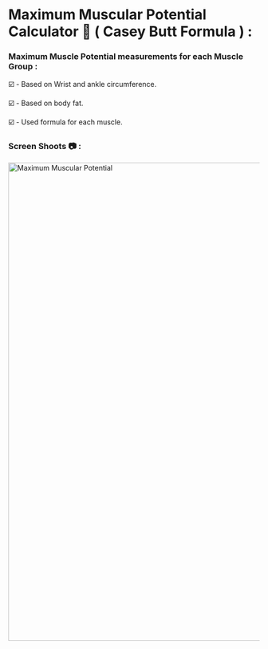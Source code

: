 # Maximum Muscular Potential Calculator 💪 ( Casey Butt Formula ) :
  

### Maximum Muscle Potential measurements for each Muscle Group :  


☑️ - Based on Wrist and ankle circumference. 

☑️ - Based on body fat.

☑️ - Used formula for each muscle.

### Screen Shoots 📷 :


<img width="960" alt="Maximum Muscular Potential" src="https://github.com/moadhamousti/Maximum-Muscular-Potential-Calculator/assets/118165767/b5ff8422-b37f-416d-8e71-e19f117c8b68">


